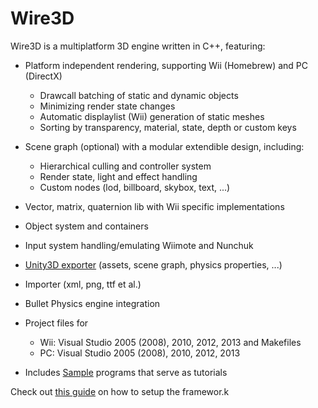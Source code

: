 Wire3D
======

Wire3D is a multiplatform 3D engine written in C++, featuring:

  * Platform independent rendering, supporting Wii (Homebrew) and PC (DirectX)
    * Drawcall batching of static and dynamic objects
    * Minimizing render state changes
    * Automatic displaylist (Wii) generation of static meshes
    * Sorting by transparency, material, state, depth or custom keys
  * Scene graph (optional) with a modular extendible design, including:
    * Hierarchical culling and controller system
    * Render state, light and effect handling
    * Custom nodes (lod, billboard, skybox, text, ...)
  * Vector, matrix, quaternion lib with Wii specific implementations
  * Object system and containers
  * Input system handling/emulating Wiimote and Nunchuk

  * [Unity3D exporter](http://code.google.com/p/wire3d/wiki/Unity3DExporter) (assets, scene graph, physics properties, ...)
  * Importer (xml, png, ttf et al.)
  * Bullet Physics engine integration

  * Project files for
    * Wii: Visual Studio 2005 (2008), 2010, 2012, 2013 and Makefiles
    * PC: Visual Studio 2005 (2008), 2010, 2012, 2013
  * Includes [Sample](https://github.com/rrath/Wire3D/wiki/Samples) programs that serve as tutorials

Check out [this guide](https://github.com/rrath/Wire3D/wiki/Getting-Started) on how to setup the framewor.k
